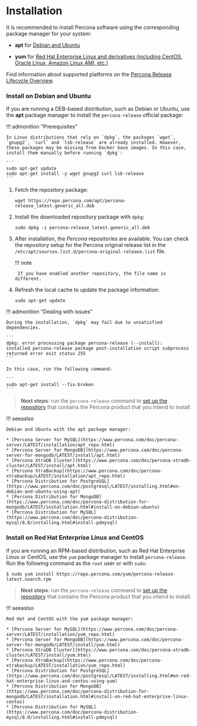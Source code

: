 # Installation


It is recommended to install Percona software
using the corresponding package manager for your system:


* **apt** for [Debian and Ubuntu](#install-on-debian-and-ubuntu)


* **yum** for [Red Hat Enterprise Linux and derivatives
(including CentOS, Oracle Linux, Amazon Linux AMI, etc.)](#install-on-red-hat-enterprise-linux-and-centos)

Find information about supported platforms on the [Percona Release Lifecycle Overview](https://www.percona.com/services/policies/percona-software-support-lifecycle#support).

### Install on Debian and Ubuntu

If you are running a DEB-based distribution, such as Debian or Ubuntu,
use the **apt** package manager to install the `percona-release`
official package:

!!! admonition "Prerequisites"

    In Linux distributions that rely on `dpkg`, the packages `wget`, `gnupg2`, `curl` and `lsb-release` are already installed. However, these packages may be missing from Docker base images. In this case, install them manually before running `dpkg`:

    ```
    sudo apt-get update
    sudo apt-get install -y wget gnupg2 curl lsb-release 
    ```


1. Fetch the repository package:

    ```
    wget https://repo.percona.com/apt/percona-release_latest.generic_all.deb
    ```


2. Install the downloaded repository package with `dpkg`:

    ```
    sudo dpkg -i percona-release_latest.generic_all.deb
    ```


3. After installation, the *Percona* repositories are available. You
can check the repository setup for the Percona original release list in the
`/etc/apt/sources.list.d/percona-original-release.list` file.

    !!! note
   
        If you have enabled another repository, the file name is different.


4. Refresh the local cache to update the package information:

    ```
    sudo apt-get update
    ```

!!! admonition "Dealing with issues"

    During the installation, `dpkg` may fail due to unsatisfied dependencies.

    ```
    dpkg: error processing package percona-release (--install):
    installed percona-release package post-installation script subprocess returned error exit status 255
    ```

    In this case, run the following command:

    ```
    sudo apt-get install --fix-broken
    ```

> **Next steps**:  run the ``percona-release`` command to
[set up the repository](#usage) that contains the Percona product that you intend to install.

!!! seeaslso

    Debian and Ubuntu with the apt package manager:

    * [Percona Server for MySQL](https://www.percona.com/doc/percona-server/LATEST/installation/apt_repo.html)
    * [Percona Server for MongoDB](https://www.percona.com/doc/percona-server-for-mongodb/LATEST/install/apt.html)
    * [Percona XtraDB Cluster](https://www.percona.com/doc/percona-xtradb-cluster/LATEST/install/apt.html)
    * [Percona XtraBackup](https://www.percona.com/doc/percona-xtrabackup/LATEST/installation/apt_repo.html)
    * [Percona Distribution for PostgreSQL](https://www.percona.com/doc/postgresql/LATEST/installing.html#on-debian-and-ubuntu-using-apt)
    * [Percona Distribution for MongoDB](https://www.percona.com/doc/percona-distribution-for-mongodb/LATEST/installation.html#install-on-debian-ubuntu)
    * [Percona Distribution for MySQL](https://www.percona.com/doc/percona-distribution-mysql/8.0/installing.html#install-pdmysql)

### Install on Red Hat Enterprise Linux and CentOS

If you are running an RPM-based distribution, such as Red Hat Enterprise
Linux or CentOS, use the `yum` package manager to install `percona-release`. Run the following command as the `root` user or with `sudo`:

```
$ sudo yum install https://repo.percona.com/yum/percona-release-latest.noarch.rpm
```

> **Next steps**:  run the ``percona-release`` command to
[set up the repository](#usage) that contains the Percona product that you intend to install.

!!! seeaslso

    Red Hat and CentOS with the yum package manager:

    * [Percona Server for MySQL](https://www.percona.com/doc/percona-server/LATEST/installation/yum_repo.html)
    * [Percona Server for MongoDB](https://www.percona.com/doc/percona-server-for-mongodb/LATEST/install/yum.html)
    * [Percona XtraDB Cluster](https://www.percona.com/doc/percona-xtradb-cluster/LATEST/install/yum.html)
    * [Percona XtraBackup](https://www.percona.com/doc/percona-xtrabackup/LATEST/installation/yum_repo.html)
    * [Percona Distribution for PostgreSQL](https://www.percona.com/doc/postgresql/LATEST/installing.html#on-red-hat-enterprise-linux-and-centos-using-yum)
    * [Percona Distribution for MongoDB](https://www.percona.com/doc/percona-distribution-for-mongodb/LATEST/installation.html#install-on-red-hat-enterprise-linux-centos)
    * [Percona Distribution for MySQL](https://www.percona.com/doc/percona-distribution-mysql/8.0/installing.html#install-pdmysql) 

